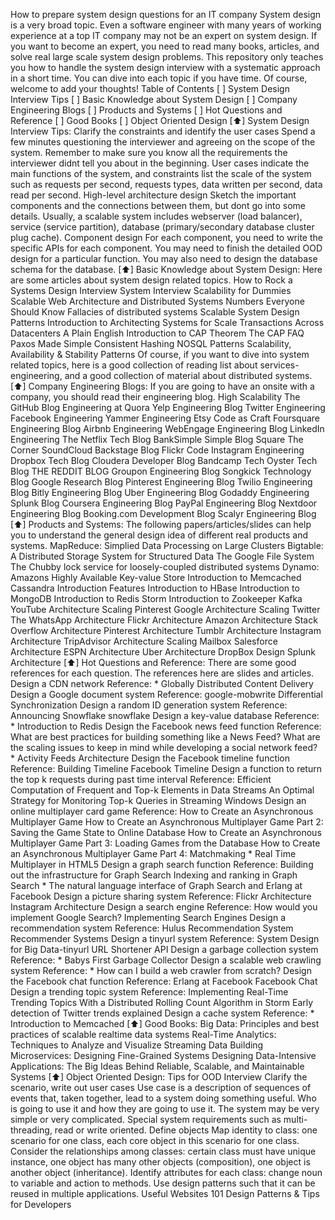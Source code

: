 How to prepare system design questions for an IT company System design is a very broad topic. Even a software engineer with many years of working experience at a top IT company may not be an expert on system design. If you want to become an expert, you need to read many books, articles, and solve real large scale system design problems. This repository only teaches you how to handle the system design interview with a systematic approach in a short time. You can dive into each topic if you have time. Of course, welcome to add your thoughts! Table of Contents [ ] System Design Interview Tips [ ] Basic Knowledge about System Design [ ] Company Engineering Blogs [ ] Products and Systems [ ] Hot Questions and Reference [ ] Good Books [ ] Object Oriented Design [⬆] System Design Interview Tips: Clarify the constraints and identify the user cases Spend a few minutes questioning the interviewer and agreeing on the scope of the system. Remember to make sure you know all the requirements the interviewer didnt tell you about in the beginning. User cases indicate the main functions of the system, and constraints list the scale of the system such as requests per second, requests types, data written per second, data read per second. High-level architecture design Sketch the important components and the connections between them, but dont go into some details. Usually, a scalable system includes webserver (load balancer), service (service partition), database (primary/secondary database cluster plug cache). Component design For each component, you need to write the specific APIs for each component. You may need to finish the detailed OOD design for a particular function. You may also need to design the database schema for the database. [⬆] Basic Knowledge about System Design: Here are some articles about system design related topics. How to Rock a Systems Design Interview System Interview Scalability for Dummies Scalable Web Architecture and Distributed Systems Numbers Everyone Should Know Fallacies of distributed systems Scalable System Design Patterns Introduction to Architecting Systems for Scale Transactions Across Datacenters A Plain English Introduction to CAP Theorem The CAP FAQ Paxos Made Simple Consistent Hashing NOSQL Patterns Scalability, Availability & Stability Patterns Of course, if you want to dive into system related topics, here is a good collection of reading list about services-engineering, and a good collection of material about distributed systems. [⬆] Company Engineering Blogs: If you are going to have an onsite with a company, you should read their engineering blog. High Scalability The GitHub Blog Engineering at Quora Yelp Engineering Blog Twitter Engineering Facebook Engineering Yammer Engineering Etsy Code as Craft Foursquare Engineering Blog Airbnb Engineering WebEngage Engineering Blog LinkedIn Engineering The Netflix Tech Blog BankSimple Simple Blog Square The Corner SoundCloud Backstage Blog Flickr Code Instagram Engineering Dropbox Tech Blog Cloudera Developer Blog Bandcamp Tech Oyster Tech Blog THE REDDIT BLOG Groupon Engineering Blog Songkick Technology Blog Google Research Blog Pinterest Engineering Blog Twilio Engineering Blog Bitly Engineering Blog Uber Engineering Blog Godaddy Engineering Splunk Blog Coursera Engineering Blog PayPal Engineering Blog Nextdoor Engineering Blog Booking.com Development Blog Scalyr Engineering Blog [⬆] Products and Systems: The following papers/articles/slides can help you to understand the general design idea of different real products and systems. MapReduce: Simplied Data Processing on Large Clusters Bigtable: A Distributed Storage System for Structured Data The Google File System The Chubby lock service for loosely-coupled distributed systems Dynamo: Amazons Highly Available Key-value Store Introduction to Memcached Cassandra Introduction Features Introduction to HBase Introduction to MongoDB Introduction to Redis Storm Introduction to Zookeeper Kafka YouTube Architecture Scaling Pinterest Google Architecture Scaling Twitter The WhatsApp Architecture Flickr Architecture Amazon Architecture Stack Overflow Architecture Pinterest Architecture Tumblr Architecture Instagram Architecture TripAdvisor Architecture Scaling Mailbox Salesforce Architecture ESPN Architecture Uber Architecture DropBox Design Splunk Architecture [⬆] Hot Questions and Reference: There are some good references for each question. The references here are slides and articles. Design a CDN network Reference: * Globally Distributed Content Delivery Design a Google document system Reference: google-mobwrite Differential Synchronization Design a random ID generation system Reference: Announcing Snowflake snowflake Design a key-value database Reference: * Introduction to Redis Design the Facebook news feed function Reference: What are best practices for building something like a News Feed? What are the scaling issues to keep in mind while developing a social network feed? * Activity Feeds Architecture Design the Facebook timeline function Reference: Building Timeline Facebook Timeline Design a function to return the top k requests during past time interval Reference: Efficient Computation of Frequent and Top-k Elements in Data Streams An Optimal Strategy for Monitoring Top-k Queries in Streaming Windows Design an online multiplayer card game Reference: How to Create an Asynchronous Multiplayer Game How to Create an Asynchronous Multiplayer Game Part 2: Saving the Game State to Online Database How to Create an Asynchronous Multiplayer Game Part 3: Loading Games from the Database How to Create an Asynchronous Multiplayer Game Part 4: Matchmaking * Real Time Multiplayer in HTML5 Design a graph search function Reference: Building out the infrastructure for Graph Search Indexing and ranking in Graph Search * The natural language interface of Graph Search and Erlang at Facebook Design a picture sharing system Reference: Flickr Architecture Instagram Architecture Design a search engine Reference: How would you implement Google Search? Implementing Search Engines Design a recommendation system Reference: Hulus Recommendation System Recommender Systems Design a tinyurl system Reference: System Design for Big Data-tinyurl URL Shortener API Design a garbage collection system Reference: * Babys First Garbage Collector Design a scalable web crawling system Reference: * How can I build a web crawler from scratch? Design the Facebook chat function Reference: Erlang at Facebook Facebook Chat Design a trending topic system Reference: Implementing Real-Time Trending Topics With a Distributed Rolling Count Algorithm in Storm Early detection of Twitter trends explained Design a cache system Reference: * Introduction to Memcached [⬆] Good Books: Big Data: Principles and best practices of scalable realtime data systems Real-Time Analytics: Techniques to Analyze and Visualize Streaming Data Building Microservices: Designing Fine-Grained Systems Designing Data-Intensive Applications: The Big Ideas Behind Reliable, Scalable, and Maintainable Systems [⬆] Object Oriented Design: Tips for OOD Interview Clarify the scenario, write out user cases Use case is a description of sequences of events that, taken together, lead to a system doing something useful. Who is going to use it and how they are going to use it. The system may be very simple or very complicated. Special system requirements such as multi-threading, read or write oriented. Define objects Map identity to class: one scenario for one class, each core object in this scenario for one class. Consider the relationships among classes: certain class must have unique instance, one object has many other objects (composition), one object is another object (inheritance). Identify attributes for each class: change noun to variable and action to methods. Use design patterns such that it can be reused in multiple applications. Useful Websites 101 Design Patterns & Tips for Developers